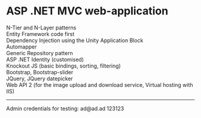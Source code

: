 # ASP .NET MVC web-application
N-Tier and N-Layer patterns<br>
Entity Framework code first<br>
Dependency Injection using the Unity Application Block<br>
Automapper<br>
Generic Repository pattern<br>
ASP .NET Identity (customised)<br>
Knockout JS (basic bindings, sorting, filtering)<br>
Bootstrap, Bootstrap-slider<br>
JQuery, JQuery datepicker<br>
Web API 2 (for the image upload and download service, Virtual hosting with IIS)<br>
<hr>
Admin credentials for testing: ad@ad.ad 123123
